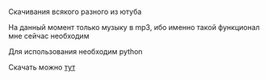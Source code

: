 Скачивания всякого разного из ютуба

На данный момент только музыку в mp3, ибо именно такой функционал мне сейчас необходим

Для использования необходим python

Скачать можно [тут](https://github.com/Rayness/YouTube-Download/releases/tag/alpha)
